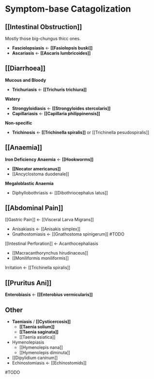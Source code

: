 # Symptom-base Catagolization
## [[Intestinal Obstruction]]
Mostly those big-chungus thicc ones.
- **Fasciolopsiasis** <- **[[Fasiolopsis buski]]**
- **Ascariasis** <- **[[Ascaris lumbricoides]]**

## [[Diarrhoea]]
**Mucous and Bloody**
- **Trichuriasis** <- **[[Trichuris trichiura]]**

**Watery**
- **Strongyloidiasis** <- **[[Strongyloides stercolaris]]**
- **Capillariasis** <- **[[Capillaria philippinensis]]**

**Non-specific**
- **Trichinosis** <- **[[Trichinella spiralis]]** or [[Trichinella pesudospiralis]]

## [[Anaemia]]
**Iron Deficiency Anaemia** <- **[[Hookworms]]**
- **[[Necator americanus]]**
- [[Ancyclostoma duodenale]]

**Megaloblastic Anaemia**
- Diphyllobothriasis <- [[Dibothriocephalus latus]]

## [[Abdominal Pain]]
[[Gastric Pain]] <- [[Visceral Larva Migrans]]
- Anisakiasis <- [[Anisakis simplex]]
- Gnathostomiasis <- [[Gnathostoma spinigerum]] #TODO 

[[Intestinal Perforation]] <- Acanthocephaliasis
- [[Macracanthorynchus hirudinaceus]]
- [[Moniliformis moniliformis]]

Irritation <- [[Trichinella spiralis]]

## [[Pruritus Ani]]
**Enterobiasis** <- **[[Enterobius vermicularis]]**

## Other
- **Taeniasis** / **[[Cysticercosis]]** 
	- **[[Taenia solium]]**
	- **[[Taenia saginata]]**
	- [[Taenia asiatica]]
- Hymenolepiasis
	- [[Hymenolepis nana]]
	- [[Hymenolepis diminuta]]
- [[Dipylidium caninum]]
- Echinostomiasis <- [[Echinostomids]]


#TODO